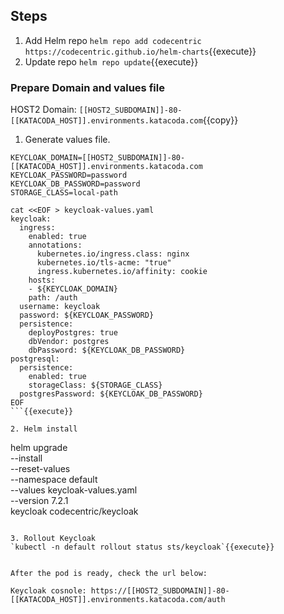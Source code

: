 ## Steps

1. Add Helm repo `helm repo add codecentric https://codecentric.github.io/helm-charts`{{execute}}
2. Update repo `helm repo update`{{execute}}

### Prepare Domain and values file

HOST2 Domain: `[[HOST2_SUBDOMAIN]]-80-[[KATACODA_HOST]].environments.katacoda.com`{{copy}}

1. Generate values file.

  ```
  KEYCLOAK_DOMAIN=[[HOST2_SUBDOMAIN]]-80-[[KATACODA_HOST]].environments.katacoda.com
  KEYCLOAK_PASSWORD=password
  KEYCLOAK_DB_PASSWORD=password
  STORAGE_CLASS=local-path

  cat <<EOF > keycloak-values.yaml
  keycloak:
    ingress:
      enabled: true
      annotations:      
        kubernetes.io/ingress.class: nginx
        kubernetes.io/tls-acme: "true"    
        ingress.kubernetes.io/affinity: cookie
      hosts:
      - ${KEYCLOAK_DOMAIN}
      path: /auth
    username: keycloak
    password: ${KEYCLOAK_PASSWORD}
    persistence:    
      deployPostgres: true
      dbVendor: postgres
      dbPassword: ${KEYCLOAK_DB_PASSWORD}
  postgresql:
    persistence:
      enabled: true
      storageClass: ${STORAGE_CLASS}
    postgresPassword: ${KEYCLOAK_DB_PASSWORD}
  EOF
  ```{{execute}}

2. Helm install

  ```
  helm upgrade \
    --install \
    --reset-values \
    --namespace default  \
    --values keycloak-values.yaml \
    --version 7.2.1 \
    keycloak codecentric/keycloak
  ```{{execute}}

3. Rollout Keycloak 
`kubectl -n default rollout status sts/keycloak`{{execute}}


After the pod is ready, check the url below:

Keycloak cosnole: https://[[HOST2_SUBDOMAIN]]-80-[[KATACODA_HOST]].environments.katacoda.com/auth